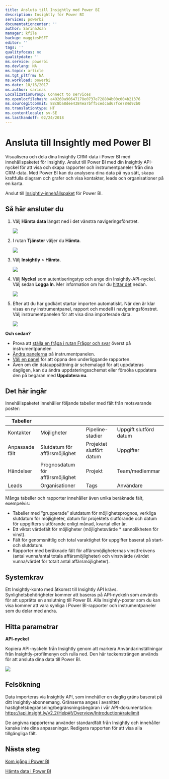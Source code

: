 ```yaml
---
title: Ansluta till Insightly med Power BI
description: Insightly för Power BI
services: powerbi
documentationcenter: ''
author: SarinaJoan
manager: kfile
backup: maggiesMSFT
editor: ''
tags: ''
qualityfocus: no
qualitydate: ''
ms.service: powerbi
ms.devlang: NA
ms.topic: article
ms.tgt_pltfrm: NA
ms.workload: powerbi
ms.date: 10/16/2017
ms.author: sarinas
LocalizationGroup: Connect to services
ms.openlocfilehash: a49260a90647178e0737e728804b00c004b21376
ms.sourcegitcommit: 88c8ba8dee4384ea7bff5cedcad67fce784d92b0
ms.translationtype: HT
ms.contentlocale: sv-SE
ms.lasthandoff: 02/24/2018
---
```

# <a name="connect-to-insightly-with-power-bi"></a>Ansluta till Insightly med Power BI
Visualisera och dela dina Insightly CRM-data i Power BI med innehållspaketet för Insightly. Anslut till Power BI med din Insightly API-nyckel för att visa och skapa rapporter och instrumentpaneler från dina CRM-data. Med Power BI kan du analysera dina data på nya sätt, skapa kraftfulla diagram och grafer och visa kontakter, leads och organisationer på en karta.

Anslut till [Insightly-innehållspaket](https://app.powerbi.com/getdata/services/insightly) för Power BI.

## <a name="how-to-connect"></a>Så här ansluter du
1. Välj **Hämta data** längst ned i det vänstra navigeringsfönstret.
   
   ![](media/service-connect-to-insightly/getdata.png)
2. I rutan **Tjänster** väljer du **Hämta**.
   
   ![](media/service-connect-to-insightly/services.png)
3. Välj **Insightly** \> **Hämta**.
   
   ![](media/service-connect-to-insightly/insightly.png)
4. Välj **Nyckel** som autentiseringstyp och ange din Insightly-API-nyckel. Välj sedan **Logga In**. Mer information om hur du [hittar det](#FindingParams) nedan.
   
   ![](media/service-connect-to-insightly/creds.png)
5. Efter att du har godkänt startar importen automatiskt. När den är klar visas en ny instrumentpanel, rapport och modell i navigeringsfönstret. Välj instrumentpanelen för att visa dina importerade data.
   
     ![](media/service-connect-to-insightly/dashboard.png)

**Och sedan?**

* Prova att [ställa en fråga i rutan Frågor och svar](power-bi-q-and-a.md) överst på instrumentpanelen
* [Ändra panelerna](service-dashboard-edit-tile.md) på instrumentpanelen.
* [Välj en panel](service-dashboard-tiles.md) för att öppna den underliggande rapporten.
* Även om din datauppsättning är schemalagd för att uppdateras dagligen, kan du ändra uppdateringsschemat eller försöka uppdatera den på begäran med **Uppdatera nu**.

## <a name="whats-included"></a>Det här ingår
Innehållspaketet innehåller följande tabeller med fält från motsvarande poster:

| Tabeller |  |  |  |
| --- | --- | --- | --- |
| Kontakter |Möjligheter |Pipeline-stadier |Uppgift slutförd datum |
| Anpassade fält |Slutdatum för affärsmöjlighet |Projektet slutfört datum |Uppgifter |
| Händelser |Prognosdatum för affärsmöjlighet |Projekt |Team/medlemmar |
| Leads |Organisationer |Tags |Användare |

Många tabeller och rapporter innehåller även unika beräknade fält, exempelvis:  

* Tabeller med ”grupperade” slutdatum för möjlighetsprognos, verkliga slutdatum för möjligheter, datum för projektets slutförande och datum för uppgifters slutförande enligt månad, kvartal eller år.  
* Ett viktat värdefält för möjligheter (möjlighetsvärde * sannolikheten för vinst).  
* Fält för genomsnittlig och total varaktighet för uppgifter baserat på start- och slutdatum.  
* Rapporter med beräknade fält för affärsmöjligheternas vinstfrekvens (antal vunna/antal totala affärsmöjligheter) och vinstvärde (värdet vunna/värdet för totalt antal affärsmöjligheter).  

## <a name="system-requirements"></a>Systemkrav
Ett Insightly-konto med åtkomst till Insightly API krävs. Synlighetsbehörigheter kommer att baseras på API-nyckeln som används för att upprätta en anslutning till Power BI. Alla Insightly-poster som du kan visa kommer att vara synliga i Power BI-rapporter och instrumentpaneler som du delar med andra.

<a name="FindingParams"></a>

## <a name="finding-parameters"></a>Hitta parametrar
**API-nyckel**

Kopiera API-nyckeln från Insightly genom att markera Användarinställningar från Insightly-profilmenyn och rulla ned. Den här teckensträngen används för att ansluta dina data till Power BI.

![](media/service-connect-to-insightly/findapi.png)

## <a name="troubleshooting"></a>Felsökning
Data importeras via Insightly API, som innehåller en daglig gräns baserat på ditt Insightly-abonnemang. Gränserna anges i avsnittet hastighetsbegränsning/begränsningsbegäran i vår API-dokumentation: https://api.insight.ly/v2.2/Help#!/Overview/Introduction#ratelimit

De angivna rapporterna använder standardfält från Insightly och innehåller kanske inte dina anpassningar. Redigera rapporten för att visa alla tillgängliga fält.

## <a name="next-steps"></a>Nästa steg
[Kom igång i Power BI](service-get-started.md)

[Hämta data i Power BI](service-get-data.md)


